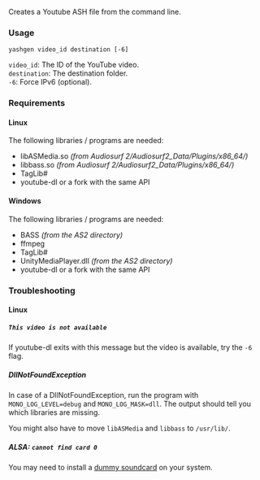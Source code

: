 Creates a Youtube ASH file from the command line.

### Usage

`yashgen video_id destination [-6]`

`video_id`: The ID of the YouTube video.  
`destination`: The destination folder.  
`-6`: Force IPv6 (optional).

### Requirements
#### Linux
The following libraries / programs are needed:

* libASMedia.so *(from Audiosurf 2/Audiosurf2_Data/Plugins/x86_64/)*  
* libbass.so *(from Audiosurf 2/Audiosurf2_Data/Plugins/x86_64/)*  
* TagLib#  
* youtube-dl or a fork with the same API

#### Windows
The following libraries / programs are needed:

* BASS *(from the AS2 directory)*  
* ffmpeg  
* TagLib#  
* UnityMediaPlayer.dll *(from the AS2 directory)*  
* youtube-dl or a fork with the same API

### Troubleshooting
#### Linux
##### `This video is not available`
If youtube-dl exits with this message but the video is available, try 
the `-6` flag.

##### DllNotFoundException
In case of a DllNotFoundException, run the program with `MONO_LOG_LEVEL=debug` 
and `MONO_LOG_MASK=dll`. The output should tell you which libraries are missing.

You might also have to move `libASMedia` and `libbass` to `/usr/lib/`.

##### ALSA: `cannot find card 0`
You may need to install a [dummy soundcard](https://www.raspberrypi.org/forums/viewtopic.php?p=485842&sid=5b596e5473571e5918872059e32a6873#p485842) 
on your system.
